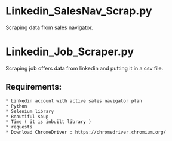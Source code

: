 # Linkedin_SalesNav_Scrap.py
Scraping data from sales navigator.

# Linkedin_Job_Scraper.py 

Scraping job offers data from linkedin and putting it in a csv file.

## Requirements:
    * Linkedin account with active sales navigator plan
    * Python
    * Selenium library
    * Beautiful soup
    * Time ( it is inbuilt library )
    * requests 
    * Download ChromeDriver : https://chromedriver.chromium.org/
